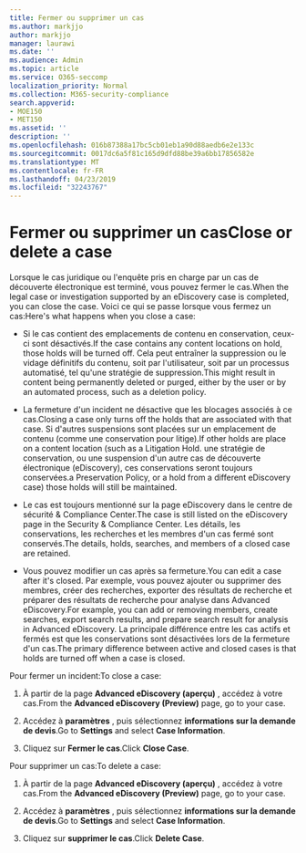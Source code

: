 ```yaml
---
title: Fermer ou supprimer un cas
ms.author: markjjo
author: markjjo
manager: laurawi
ms.date: ''
ms.audience: Admin
ms.topic: article
ms.service: O365-seccomp
localization_priority: Normal
ms.collection: M365-security-compliance
search.appverid:
- MOE150
- MET150
ms.assetid: ''
description: ''
ms.openlocfilehash: 016b87388a17bc5cb01eb1a90d88aedb6e2e133c
ms.sourcegitcommit: 0017dc6a5f81c165d9dfd88be39a6bb17856582e
ms.translationtype: MT
ms.contentlocale: fr-FR
ms.lasthandoff: 04/23/2019
ms.locfileid: "32243767"
---
```

# <a name="close-or-delete-a-case"></a><span data-ttu-id="6b0d3-102">Fermer ou supprimer un cas</span><span class="sxs-lookup"><span data-stu-id="6b0d3-102">Close or delete a case</span></span>

<span data-ttu-id="6b0d3-103">Lorsque le cas juridique ou l'enquête pris en charge par un cas de découverte électronique est terminé, vous pouvez fermer le cas.</span><span class="sxs-lookup"><span data-stu-id="6b0d3-103">When the legal case or investigation supported by an eDiscovery case is completed, you can close the case.</span></span> <span data-ttu-id="6b0d3-104">Voici ce qui se passe lorsque vous fermez un cas:</span><span class="sxs-lookup"><span data-stu-id="6b0d3-104">Here's what happens when you close a case:</span></span>

- <span data-ttu-id="6b0d3-105">Si le cas contient des emplacements de contenu en conservation, ceux-ci sont désactivés.</span><span class="sxs-lookup"><span data-stu-id="6b0d3-105">If the case contains any content locations on hold, those holds will be turned off.</span></span> <span data-ttu-id="6b0d3-106">Cela peut entraîner la suppression ou le vidage définitifs du contenu, soit par l'utilisateur, soit par un processus automatisé, tel qu'une stratégie de suppression.</span><span class="sxs-lookup"><span data-stu-id="6b0d3-106">This might result in content being permanently deleted or purged, either by the user or by an automated process, such as a deletion policy.</span></span>

- <span data-ttu-id="6b0d3-107">La fermeture d'un incident ne désactive que les blocages associés à ce cas.</span><span class="sxs-lookup"><span data-stu-id="6b0d3-107">Closing a case only turns off the holds that are associated with that case.</span></span> <span data-ttu-id="6b0d3-108">Si d'autres suspensions sont placées sur un emplacement de contenu (comme une conservation pour litige).</span><span class="sxs-lookup"><span data-stu-id="6b0d3-108">If other holds are place on a content location (such as a Litigation Hold.</span></span> <span data-ttu-id="6b0d3-109">une stratégie de conservation, ou une suspension d'un autre cas de découverte électronique (eDiscovery), ces conservations seront toujours conservées.</span><span class="sxs-lookup"><span data-stu-id="6b0d3-109">a Preservation Policy, or a hold from a different eDiscovery case) those holds will still be maintained.</span></span>

- <span data-ttu-id="6b0d3-110">Le cas est toujours mentionné sur la page eDiscovery dans le centre de sécurité & Compliance Center.</span><span class="sxs-lookup"><span data-stu-id="6b0d3-110">The case is still listed on the eDiscovery page in the Security & Compliance Center.</span></span> <span data-ttu-id="6b0d3-111">Les détails, les conservations, les recherches et les membres d'un cas fermé sont conservés.</span><span class="sxs-lookup"><span data-stu-id="6b0d3-111">The details, holds, searches, and members of a closed case are retained.</span></span>

- <span data-ttu-id="6b0d3-112">Vous pouvez modifier un cas après sa fermeture.</span><span class="sxs-lookup"><span data-stu-id="6b0d3-112">You can edit a case after it's closed.</span></span> <span data-ttu-id="6b0d3-113">Par exemple, vous pouvez ajouter ou supprimer des membres, créer des recherches, exporter des résultats de recherche et préparer des résultats de recherche pour analyse dans Advanced eDiscovery.</span><span class="sxs-lookup"><span data-stu-id="6b0d3-113">For example, you can add or removing members, create searches, export search results, and prepare search result for analysis in Advanced eDiscovery.</span></span> <span data-ttu-id="6b0d3-114">La principale différence entre les cas actifs et fermés est que les conservations sont désactivées lors de la fermeture d'un cas.</span><span class="sxs-lookup"><span data-stu-id="6b0d3-114">The primary difference between active and closed cases is that holds are turned off when a case is closed.</span></span>

<span data-ttu-id="6b0d3-115">Pour fermer un incident:</span><span class="sxs-lookup"><span data-stu-id="6b0d3-115">To close a case:</span></span>

1. <span data-ttu-id="6b0d3-116">À partir de la page **Advanced eDiscovery (aperçu)** , accédez à votre cas.</span><span class="sxs-lookup"><span data-stu-id="6b0d3-116">From the **Advanced eDiscovery (Preview)** page, go to your case.</span></span>

2. <span data-ttu-id="6b0d3-117">Accédez à **paramètres** , puis sélectionnez **informations sur la demande de devis**.</span><span class="sxs-lookup"><span data-stu-id="6b0d3-117">Go to **Settings** and select **Case Information**.</span></span> 

3. <span data-ttu-id="6b0d3-118">Cliquez sur **Fermer le cas**.</span><span class="sxs-lookup"><span data-stu-id="6b0d3-118">Click **Close Case**.</span></span> 

<span data-ttu-id="6b0d3-119">Pour supprimer un cas:</span><span class="sxs-lookup"><span data-stu-id="6b0d3-119">To delete a case:</span></span>

1. <span data-ttu-id="6b0d3-120">À partir de la page **Advanced eDiscovery (aperçu)** , accédez à votre cas.</span><span class="sxs-lookup"><span data-stu-id="6b0d3-120">From the **Advanced eDiscovery (Preview)** page, go to your case.</span></span>

2. <span data-ttu-id="6b0d3-121">Accédez à **paramètres** , puis sélectionnez **informations sur la demande de devis**.</span><span class="sxs-lookup"><span data-stu-id="6b0d3-121">Go to **Settings** and select **Case Information**.</span></span> 

3. <span data-ttu-id="6b0d3-122">Cliquez sur **supprimer le cas**.</span><span class="sxs-lookup"><span data-stu-id="6b0d3-122">Click **Delete Case**.</span></span> 
